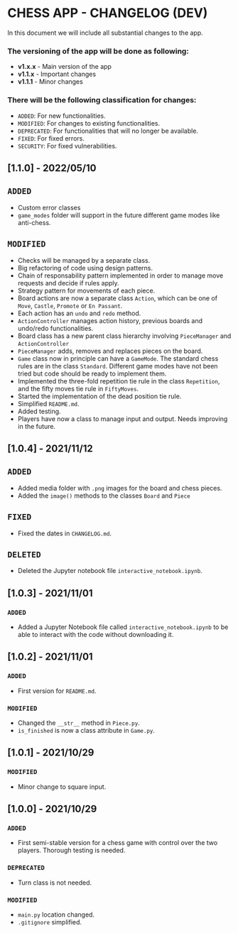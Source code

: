 # CHESS APP - CHANGELOG (DEV)
In this document we will include all substantial changes to the app.

### The versioning of the app will be done as following:
- **v1.x.x** - Main version of the app
- **v1.1.x** - Important changes
- **v1.1.1** - Minor changes

### There will be the following classification for changes:
- `ADDED`: For new functionalities.
- `MODIFIED`: For changes to existing functionalities.
- `DEPRECATED`: For functionalities that will no longer be available.
- `FIXED`: For fixed errors.
- `SECURITY`: For fixed vulnerabilities.


## [1.1.0] - 2022/05/10
## `ADDED`
- Custom error classes
- `game_modes` folder will support in the future different game modes like anti-chess.
## `MODIFIED`
- Checks will be managed by a separate class.
- Big refactoring of code using design patterns.
- Chain of responsability pattern implemented in order to manage move requests and decide if rules apply.
- Strategy pattern for movements of each piece.
- Board actions are now a separate class `Action`, which can be one of `Move`, `Castle`, `Promote` or `En Passant`.
- Each action has an `undo` and `redo` method.
- `ActionController` manages action history, previous boards and undo/redo functionalities.
- Board class has a new parent class hierarchy involving `PieceManager` and `ActionController`
- `PieceManager` adds, removes and replaces pieces on the board.
- `Game` class now in principle can have a `GameMode`. The standard chess rules are in the class `Standard`. Different game modes have not been tried but code should be ready to implement them.
- Implemented the three-fold repetition tie rule in the class `Repetition`, and the fifty moves tie rule in `FiftyMoves`.
- Started the implementation of the dead position tie rule.
- Simplified `README.md`.
- Added testing.
- Players have now a class to manage input and output. Needs improving in the future.

## [1.0.4] - 2021/11/12
## `ADDED`
- Added media folder with `.png` images for the board and chess pieces.
- Added the `image()` methods to the classes `Board` and `Piece`
## `FIXED`
- Fixed the dates in `CHANGELOG.md`.
## `DELETED`
- Deleted the Jupyter notebook file `interactive_notebook.ipynb`.

## [1.0.3] - 2021/11/01
### `ADDED`
- Added a Jupyter Notebook file called `interactive_notebook.ipynb` to be able to interact with the code without downloading it.

## [1.0.2] - 2021/11/01
### `ADDED`
- First version for `README.md`.
### `MODIFIED`
- Changed the `__str__` method in `Piece.py`.
- `is_finished` is now a class attribute in `Game.py`.

## [1.0.1] - 2021/10/29
### `MODIFIED`
- Minor change to square input.

## [1.0.0] - 2021/10/29
### `ADDED`
- First semi-stable version for a chess game with control over the two players. Thorough testing is needed.
### `DEPRECATED`
- Turn class is not needed.
### `MODIFIED`
- `main.py` location changed.
- `.gitignore` simplified.

